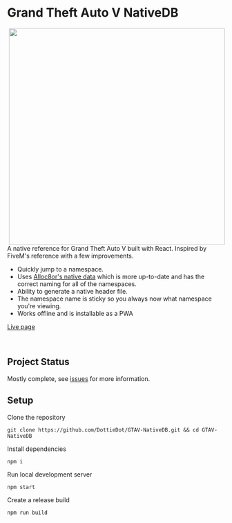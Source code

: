 # Grand Theft Auto V NativeDB

<img src="https://i.imgur.com/PujxsxF.png" width="500" align="right">

A native reference for Grand Theft Auto V built with React. Inspired by FiveM's reference with a few improvements.

- Quickly jump to a namespace.
- Uses [Alloc8or's native data](https://github.com/alloc8or/gta5-nativedb-data) which is more up-to-date and has the correct naming for all of the namespaces.
- Ability to generate a native header file.
- The namespace name is sticky so you always now what namespace you're viewing.
- Works offline and is installable as a PWA

[Live page](https://nativedb.dotindustries.dev/)

<br />

## Project Status

Mostly complete, see [issues](https://github.com/DottieDot/GTAV-NativeDB/issues) for more information.

## Setup

Clone the repository
```
git clone https://github.com/DottieDot/GTAV-NativeDB.git && cd GTAV-NativeDB
```

Install dependencies
```
npm i
```

Run local development server
```
npm start
```

Create a release build
```
npm run build
```

